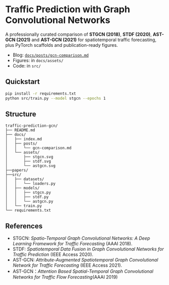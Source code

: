 # Traffic Prediction with Graph Convolutional Networks

A professionally curated comparison of **STGCN (2018)**, **STDF (2020)**, **AST-GCN (2021)** and **AST-GCN (2021)** for spatiotemporal traffic forecasting, plus PyTorch scaffolds and publication-ready figures.

- Blog: [`docs/posts/gcn-comparison.md`](docs/posts/gcn-comparison.md)
- Figures: in `docs/assets/`
- Code: in `src/`

## Quickstart

```bash
pip install -r requirements.txt
python src/train.py --model stgcn --epochs 1
```

## Structure

```
traffic-prediction-gcn/
├── README.md
├── docs/
│   ├── index.md
│   ├── posts/
│   │   └── gcn-comparison.md
│   └── assets/
│       ├── stgcn.svg
│       ├── stdf.svg
│       └── astgcn.svg
├──papers/
├──src/
│   ├── datasets/
│   │   └── loaders.py
│   ├── models/
│   │   ├── stgcn.py
│   │   ├── stdf.py
│   │   └── astgcn.py
│   └── train.py
└── requirements.txt
```

## References

- STGCN: *Spatio-Temporal Graph Convolutional Networks: A Deep Learning Framework for Traffic Forecasting* (AAAI 2018).
- STDF: *Spatiotemporal Data Fusion in Graph Convolutional Networks for Traffic Prediction* (IEEE Access 2020).
- AST-GCN: *Attribute-Augmented Spatiotemporal Graph Convolutional Network for Traffic Forecasting* (IEEE Access 2021).
- AST-GCN：*Attention Based Spatial-Temporal Graph Convolutional Networks for Traffic Flow Forecasting*(AAAI 2019)
